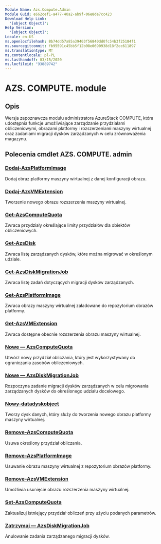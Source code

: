 ```yaml
---
Module Name: Azs.Compute.Admin
Module Guid: e662cef1-a477-40a2-ab9f-06e8de7cc423
Download Help Link:
  '[object Object]': 
Help Version:
  '[object Object]': 
Locale: en-US
ms.openlocfilehash: 8b74dd57a85a39403f56840dd0fc54b3f25184f1
ms.sourcegitcommit: fb95591c45bb5f12b98e0690938d18f2ec611897
ms.translationtype: MT
ms.contentlocale: pl-PL
ms.lasthandoff: 03/15/2020
ms.locfileid: "93889742"
---
```

# AZS. COMPUTE. module
## Opis
Wersja zapoznawcza modułu administratora AzureStack COMPUTE, która udostępnia funkcje umożliwiające zarządzanie przydziałami obliczeniowymi, obrazami platformy i rozszerzeniami maszyny wirtualnej oraz zadaniami migracji dysków zarządzanych w celu zrównoważenia magazynu.

## Polecenia cmdlet AZS. COMPUTE. admin
### [Dodaj-AzsPlatformImage](Add-AzsPlatformImage.md)
Dodaj obraz platformy maszyny wirtualnej z danej konfiguracji obrazu.

### [Dodaj-AzsVMExtension](Add-AzsVMExtension.md)
Tworzenie nowego obrazu rozszerzenia maszyny wirtualnej.

### [Get-AzsComputeQuota](Get-AzsComputeQuota.md)
Zwraca przydziały określające limity przydziałów dla obiektów obliczeniowych.

### [Get-AzsDisk](Get-AzsDisk.md)
Zwraca listę zarządzanych dysków, które można migrować w określonym udziale.

### [Get-AzsDiskMigrationJob](Get-AzsDiskMigrationJob.md)
Zwraca listę zadań dotyczących migracji dysków zarządzanych.

### [Get-AzsPlatformImage](Get-AzsPlatformImage.md)
Zwraca obrazy maszyny wirtualnej załadowane do repozytorium obrazów platformy.

### [Get-AzsVMExtension](Get-AzsVMExtension.md)
Zwraca dostępne obecnie rozszerzenia obrazu maszyny wirtualnej.

### [Nowe — AzsComputeQuota](New-AzsComputeQuota.md)
Utwórz nowy przydział obliczania, który jest wykorzystywany do ograniczania zasobów obliczeniowych.

### [Nowe — AzsDiskMigrationJob](New-AzsDiskMigrationJob.md)
Rozpoczyna zadanie migracji dysków zarządzanych w celu migrowania zarządzanych dysków do określonego udziału docelowego.

### [Nowy-datadyskobject](New-DataDiskObject.md)
Tworzy dysk danych, który służy do tworzenia nowego obrazu platformy maszyny wirtualnej.

### [Remove-AzsComputeQuota](Remove-AzsComputeQuota.md)
Usuwa określony przydział obliczania.

### [Remove-AzsPlatformImage](Remove-AzsPlatformImage.md)
Usuwanie obrazu maszyny wirtualnej z repozytorium obrazów platformy.

### [Remove-AzsVMExtension](Remove-AzsVMExtension.md)
Umożliwia usunięcie obrazu rozszerzenia maszyny wirtualnej.

### [Set-AzsComputeQuota](Set-AzsComputeQuota.md)
Zaktualizuj istniejący przydział obliczeń przy użyciu podanych parametrów.

### [Zatrzymaj — AzsDiskMigrationJob](Stop-AzsDiskMigrationJob.md)
Anulowanie zadania zarządzanego migracji dysków.

